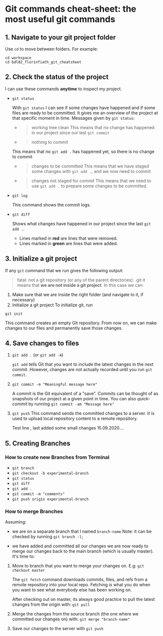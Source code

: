 # Git commands cheat-sheet: the most useful git commands

## 1. Navigate to your git project folder

Use `cd` to move between folders. For example:
```
cd workspace
cd bdl02_florinfiath_git_cheatsheet
```
## 2. Check the status of the project

I can use these commands **anytime** to inspect my project.
- `git status`

    With `git status` I can see if some changes have happened and if some files are ready to be committed. 
    It gives me an overview of the project at that specific moment in time.
    Messages given by `git status`:
    - > working tree clean
    This means that no change has happened in our project since our last `git commit`
    - > nothing to commit
    
    This means that no `git add .` has happened yet, so there is no change to commit
    - > changes to be committed
    This means that we have staged some changes with `git add .`, and we now need to commit 
    - > changes not staged for commit
    This means that we need to use `git add .` to prepare some changes to be committed.
- `git log` 

    This command shows the commit logs.
- `git diff`

    Shows what changes have happened in our project since the last `git add .`.
    - Lines marked in **red** are lines that were removed.
    - Lines marked in **green** are lines that were added.
## 3. Initialize a git project 

If any `git` command that we run gives the following output:
> fatal: not a git repository (or any of the parent directories): .git
it means that **we are not inside a git project**.
In this case we can:
1. Make sure that we are inside the right folder (and navigate to it, if necessary)
2. Initialize a git project
To initialize git, run 
```
git init
``` 
This command creates an empty Git repository. From now on, we can make changes to our files and permanently save those changes.
## 4. Save changes to files

1. `git add .` (or `git add -A`)

    `git add` tells Git that you want to include the latest changes in the next commit. However, changes are not actually recorded until you run `git commit`.
2. `git commit -m "Meaningful message here"`

    A commit is the Git equivalent of a "save". Commits can be thought of as snapshots of our project at a given point in time.
    You can also *quick-commit* by running `git commit -am "Message here"`
3. `git push`
    This command sends the committed changes to a server. It is used to upload local repository content to a remote repository.

    Test line , last added some small changes 15.09.2020....

## 5. Creating Branches 

 ### How to create new Branches from Terminal 
 - `git branch`
 - `git checkout -b experimental-branch`
 - `git status`
 - `git diff`
 - `git add .`
 - `git commit -m "comments"`
 - `git push origin experimental-branch`

### How to merge Branches
Assuming:
- we are on a separate branch that I named `branch-name` Note: it can be checked by running `git branch -l`;

- we have added and committed all our changes
we are now ready to merge our changes back to the main branch (which is usually master). It's time to:

1) Move to branch that you want to merge your changes on.
    E.g: `git checkout master`

    The `git fetch` command downloads commits, files, and refs from a remote repository into your local repo. Fetching is what you do when you want to see what everybody else has been working on.

    After checking out on master, its always good practice to pull the latest changes from the origin with:
    `git pull`
    
2) Merge the changes from the source branch (the one where we committed our changes on) with:
`git merge "branch-name"`

3) Save our changes to the server with
 `git push`







            